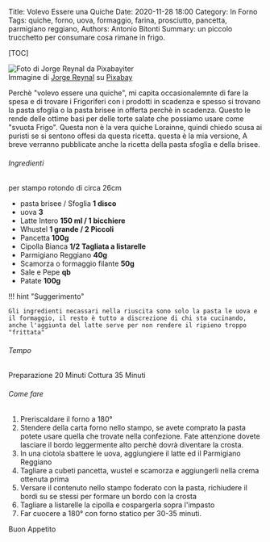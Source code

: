Title: Volevo Essere una Quiche
Date: 2020-11-28 18:00
Category: In Forno
Tags: quiche, forno, uova, formaggio, farina, prosciutto, pancetta, parmigiano reggiano, 
Authors: Antonio Bitonti
Summary: un piccolo trucchetto per consumare cosa rimane in frigo.

[TOC]

<div class="uk-thumbnail uk-thumbnail-small">
    <img id="recipe_photo" src="{attach}images/quiche-3463479_640.jpg" alt="Foto di Jorge Reynal da Pixabayiter">
</div>
<div>
Immagine di <a href="https://pixabay.com/es/users/jorgereynal-7968716/?utm_source=link-attribution&amp;utm_medium=referral&amp;utm_campaign=image&amp;utm_content=3463479">Jorge Reynal</a> su <a href="https://pixabay.com/es/?utm_source=link-attribution&amp;utm_medium=referral&amp;utm_campaign=image&amp;utm_content=3463479">Pixabay</a>
</div>

Perchè "volevo essere una quiche", mi capita occasionalemnte di fare la spesa e di trovare i Frigoriferi con i prodotti in scadenza e spesso si trovano la pasta sfoglia o la pasta brisee in offerta perchè in scadenza.
Questo le rende delle ottime basi per delle torte salate che possiamo usare come "svuota Frigo". Questa non è la vera quiche Lorainne, quindi chiedo scusa ai puristi se si sentono offesi da questa ricetta. questa è la mia versione, A breve verranno pubblicate anche la ricetta della pasta sfoglia e della brisee.

###### Ingredienti
per stampo rotondo di circa 26cm
- pasta brisee / Sfoglia **1 disco**
- uova **3**
- Latte Intero **150 ml / 1 bicchiere**
- Whustel **1 grande / 2 Piccoli**
- Pancetta **100g**
- Cipolla Bianca **1/2 Tagliata a listarelle**
- Parmigiano Reggiano **40g**
- Scamorza o formaggio filante **50g**
- Sale e Pepe **qb**
- Patate **100g**

!!! hint "Suggerimento"

    Gli ingredienti necassari nella riuscita sono solo la pasta le uova e il formaggio, il resto è tutto a discrezione di chi sta cucinando, anche l'aggiunta del latte serve per non rendere il ripieno troppo "frittata"



###### Tempo
Preparazione 20 Minuti
Cottura 35 Minuti



###### Come fare
1. Preriscaldare il forno a 180°
2. Stendere della carta forno nello stampo, se avete comprato la pasta potete usare quella che trovate nella confezione. Fate attenzione dovete lasciare il bordo leggermente alto perchè dovrà diventare la crosta.
3. In una ciotola sbattere le uova, aggiungiere il latte ed il Parmigiano Reggiano
4. Tagliare a cubeti pancetta, wustel e scamorza e aggiungerli nella crema ottenuta prima
5. Versare il contenuto nello stampo foderato con la pasta, richiudere il bordi su se stessi per formare un bordo con la crosta
6. Tagliare a listarelle la cipolla e cospargerla sopra l'impasto 
7. Far cuocere a 180° con forno statico per 30-35 minuti.

Buon Appetito


